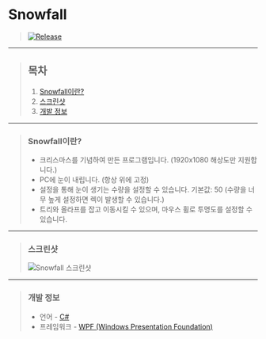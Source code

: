 # **Snowfall**

> [![Release](https://img.shields.io/badge/Release-v1.0-2F9D27?style=for-the-badge&logo=GitLab&logoColor=white)](https://gitlab.com/BanB3515/Snowfall/-/releases)

---

> ## **목차**
>
> 1. [Snowfall이란?](#Snowfall이란)
> 2. [스크린샷](#스크린샷)
> 3. [개발 정보](#개발-정보)

---

> ### **Snowfall이란?**
>
> -   크리스마스를 기념하여 만든 프로그램입니다. (1920x1080 해상도만 지원합니다.)
> -   PC에 눈이 내립니다. (항상 위에 고정)
> -   설정을 통해 눈이 생기는 수량을 설정할 수 있습니다. 기본값: 50 (수량을 너무 높게 설정하면 렉이 발생할 수 있습니다.)
> -   트리와 올라프를 잡고 이동시킬 수 있으며, 마우스 휠로 투명도를 설정할 수 있습니다.

---

> ### **스크린샷**
>
> ![Snowfall 스크린샷](https://gitlab.com/BanB3515/Snowfall/-/raw/main/Screenshots/Screenshot.gif)

---

> ### **개발 정보**
>
> -   언어 - [C#](https://docs.microsoft.com/ko-kr/dotnet/csharp/)
> -   프레임워크 - [WPF (Windows Presentation Foundation)](https://docs.microsoft.com/ko-kr/visualstudio/designers/getting-started-with-wpf?view=vs-2019)
